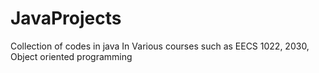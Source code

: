 # JavaProjects
Collection of codes in java
In Various courses such as EECS 1022, 2030, Object oriented programming

